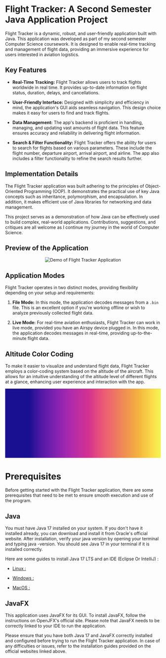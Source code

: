 # Flight Tracker: A Second Semester Java Application Project

Flight Tracker is a dynamic, robust, and user-friendly application built with Java. This application was developed as part of my second semester Computer Science coursework. It is designed to enable real-time tracking and management of flight data, providing an immersive experience for users interested in aviation logistics.

## Key Features

- **Real-Time Tracking:** Flight Tracker allows users to track flights worldwide in real time. It provides up-to-date information on flight status, duration, delays, and cancellations.

- **User-Friendly Interface:** Designed with simplicity and efficiency in mind, the application's GUI aids seamless navigation. This design choice makes it easy for users to find and track flights.

- **Data Management:** The app's backend is proficient in handling, managing, and updating vast amounts of flight data. This feature ensures accuracy and reliability in delivering flight information.

- **Search & Filter Functionality:** Flight Tracker offers the ability for users to search for flights based on various parameters. These include the flight number, departure airport, arrival airport, and airline. The app also includes a filter functionality to refine the search results further.

## Implementation Details

The Flight Tracker application was built adhering to the principles of Object-Oriented Programming (OOP). It demonstrates the practical use of key Java concepts such as inheritance, polymorphism, and encapsulation. In addition, it makes efficient use of Java libraries for networking and data management.

This project serves as a demonstration of how Java can be effectively used to build complex, real-world applications. Contributions, suggestions, and critiques are all welcome as I continue my journey in the world of Computer Science.

## Preview of the Application
<p align="center">
  <img src="src/playing.gif" alt="Demo of Flight Tracker Application">
</p>


## Application Modes

Flight Tracker operates in two distinct modes, providing flexibility depending on your setup and requirements:

1. **File Mode:** In this mode, the application decodes messages from a `.bin` file. This is an excellent option if you're working offline or wish to analyze previously collected flight data.

2. **Live Mode:** For real-time aviation enthusiasts, Flight Tracker can work in live mode, provided you have an Airspy device plugged in. In this mode, the application decodes messages in real-time, providing up-to-the-minute flight data.

## Altitude Color Coding

To make it easier to visualize and understand flight data, Flight Tracker employs a color-coding system based on the altitude of the aircraft. This allows for an intuitive understanding of the altitude level of different flights at a glance, enhancing user experience and interaction with the app.
<p align="center">
  <img src="src/ColorCodes.png" alt="Color Gradient in Function of the altitude">
</p>


# Prerequisites

Before getting started with the Flight Tracker application, there are some prerequisites that need to be met to ensure smooth execution and use of the program.

## Java

You must have Java 17 installed on your system. If you don't have it installed already, you can download and install it from Oracle's official website. After installation, verify your java version by opening your terminal and typing java -version. You should see Java 17 in your terminal if it is installed correctly.

Here are some guides to install Java 17 LTS and an IDE (Eclipse Or IntelliJ) : 
* [Linux :](https://d3c33hcgiwev3.cloudfront.net/fIAixXd9QN6AIsV3fXDeSw_5b727f0806b04c128160795cacf1cce1_install-java-linux.pdf?Expires=1685577600&Signature=aDlhEu~9RUfqmrbBdgTZmspKLYM602iVSAOHx6g0DbmWfeoBloBTy6rBK9LW0ajQ6unuB1mVLyAF1MI2zdrLrUNrggYC-7atXv6D2Th2N8-2GJ5Q27ZgqdU-DPeNvdGnRncMq-DOI9RMsdeXM8f7Mdy58vrnHi1TCeseXiUmC6U_&Key-Pair-Id=APKAJLTNE6QMUY6HBC5A) 

* [Windows :](https://d3c33hcgiwev3.cloudfront.net/xVWMiCVFRcuVjIglRVXL-A_88039540b1294592bb2f60abbe5665e1_install-java-windows.pdf?Expires=1685577600&Signature=ftfFuJ0RCK92nSs3eMbMYfRiHUrvSwlBCrJT9-HN5Bz6Lw~Cc0QCeDtM~evGzDv2N1sBur~AQkQur42ud1Kd9PyqrDQfyIsDhBxA~2abaX7NVX6JrnJZhcnm2GtCvyAmcK068KCqm-xWo9pQm-AuFeZs4qU1kBTydTXVIVmZknc_&Key-Pair-Id=APKAJLTNE6QMUY6HBC5A)

* [MacOS : ](https://d3c33hcgiwev3.cloudfront.net/UZxqHJxSSvWcahycUmr1wA_0c7d8b36406441f196671690e65ce5e1_install-java-macos.pdf?Expires=1685577600&Signature=IUzn0qI42eXAfOJvAK8uDtUGfrJehaBpK5sehyfI3tHx2cZJZPhFsk1Jx9A3hZJp0wfTneYWXVWl-o9rVEIUXmuOCsa3v2EWfIZBp-TZ5LiR2ow5CI2sNjb8VY1Y9diAsRDsL6FldZxA2TJUxeapXu6FgxbN4ziwEC6w4wPTXLg_&Key-Pair-Id=APKAJLTNE6QMUY6HBC5A)

## JavaFX

This application uses JavaFX for its GUI. To install JavaFX, follow the instructions on OpenJFX's official site. Please note that JavaFX needs to be correctly linked to your IDE to run the application.

Please ensure that you have both Java 17 and JavaFX correctly installed and configured before trying to run the Flight Tracker application. In case of any difficulties or issues, refer to the installation guides provided on the official websites linked above.



